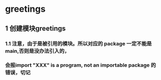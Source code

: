 # greetings

## 1 创建模块greetings

### 1.1 注意，由于是被引用的模块。所以对应的 package 一定不能是main,否则是没办法引入的，
### 会报import "XXX" is a program, not an importable package 的错误，切记